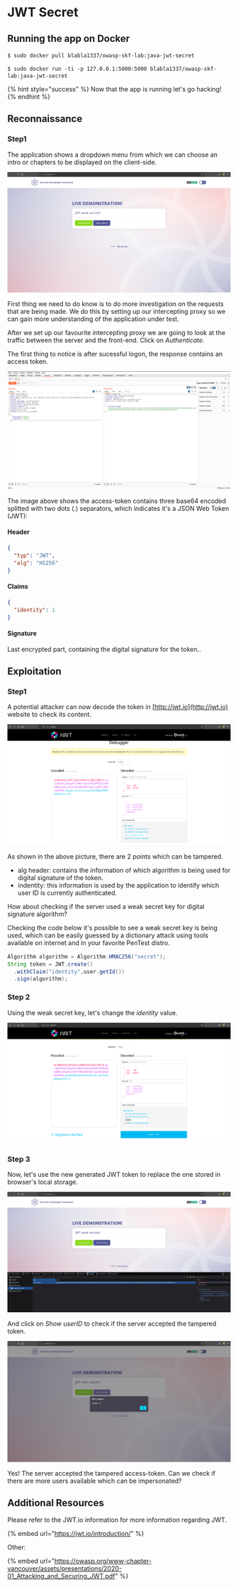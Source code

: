 # JWT Secret

## Running the app on Docker

```
$ sudo docker pull blabla1337/owasp-skf-lab:java-jwt-secret
```

```
$ sudo docker run -ti -p 127.0.0.1:5000:5000 blabla1337/owasp-skf-lab:java-jwt-secret
```

{% hint style="success" %}
Now that the app is running let's go hacking!
{% endhint %}

## Reconnaissance

### Step1

The application shows a dropdown menu from which we can choose an intro or chapters to be displayed on the client-side.

![](https://raw.githubusercontent.com/blabla1337/skf-labs/master/.gitbook/assets/python/JWT-Secret/1.png)

First thing we need to do know is to do more investigation on the requests that are being made. We do this by setting up our intercepting proxy so we can gain more understanding of the application under test.

After we set up our favourite intercepting proxy we are going to look at the traffic between the server and the front-end. Click on _Authenticate_.

The first thing to notice is after sucessful logon, the response contains an access token.

![](https://raw.githubusercontent.com/blabla1337/skf-labs/master/.gitbook/assets/python/JWT-Secret/2.png)

The image above shows the access-token contains three base64 encoded splitted with two dots \(.\) separators, which indicates it's a JSON Web Token \(JWT\):

#### Header

```json
{
  "typ": "JWT",
  "alg": "HS256"
}
```

#### Claims

```json
{
  "identity": 1
}
```

#### Signature

Last encrypted part, containing the digital signature for the token..

## Exploitation

### Step1

A potential attacker can now decode the token in [http://jwt.io](http://jwt.io) website to check its content.

![](https://raw.githubusercontent.com/blabla1337/skf-labs/master/.gitbook/assets/python/JWT-Secret/3.png)

As shown in the above picture, there are 2 points which can be tampered.

- alg header: contains the information of which algorithm is being used for digital signature of the token.
- indentity: this information is used by the application to identify which user ID is currently authenticated.

How about checking if the server used a weak secret key for digital signature algorithm?

Checking the code below it's possible to see a weak secret key is being used, which can be easily guessed by a dictionary attack using tools available on internet and in your favorite PenTest distro.

```java
Algorithm algorithm = Algorithm.HMAC256("secret");
String token = JWT.create()
  .withClaim("identity",user.getId())
  .sign(algorithm);
```

### Step 2

Using the weak secret key, let's change the _identity_ value.

![](https://raw.githubusercontent.com/blabla1337/skf-labs/master/.gitbook/assets/python/JWT-Secret/4.png)

### Step 3

Now, let's use the new generated JWT token to replace the one stored in browser's local storage.

![](https://raw.githubusercontent.com/blabla1337/skf-labs/master/.gitbook/assets/python/JWT-Secret/5.png)

And click on _Show userID_ to check if the server accepted the tampered token.

![](https://raw.githubusercontent.com/blabla1337/skf-labs/master/.gitbook/assets/python/JWT-Secret/6.png)

Yes! The server accepted the tampered access-token. Can we check if there are more users available which can be impersonated?

## Additional Resources

Please refer to the JWT.io information for more information regarding JWT.

{% embed url="https://jwt.io/introduction/" %}

Other:

{% embed url="https://owasp.org/www-chapter-vancouver/assets/presentations/2020-01_Attacking_and_Securing_JWT.pdf" %}
